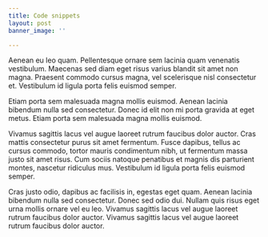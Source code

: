 ```yaml
---
title: Code snippets
layout: post
banner_image: ''

---
```

Aenean eu leo quam. Pellentesque ornare sem lacinia quam venenatis vestibulum. Maecenas sed diam eget risus varius blandit sit amet non magna. Praesent commodo cursus magna, vel scelerisque nisl consectetur et. Vestibulum id ligula porta felis euismod semper.

Etiam porta sem malesuada magna mollis euismod. Aenean lacinia bibendum nulla sed consectetur. Donec id elit non mi porta gravida at eget metus. Etiam porta sem malesuada magna mollis euismod.

Vivamus sagittis lacus vel augue laoreet rutrum faucibus dolor auctor. Cras mattis consectetur purus sit amet fermentum. Fusce dapibus, tellus ac cursus commodo, tortor mauris condimentum nibh, ut fermentum massa justo sit amet risus. Cum sociis natoque penatibus et magnis dis parturient montes, nascetur ridiculus mus. Vestibulum id ligula porta felis euismod semper.

Cras justo odio, dapibus ac facilisis in, egestas eget quam. Aenean lacinia bibendum nulla sed consectetur. Donec sed odio dui. Nullam quis risus eget urna mollis ornare vel eu leo. Vivamus sagittis lacus vel augue laoreet rutrum faucibus dolor auctor. Vivamus sagittis lacus vel augue laoreet rutrum faucibus dolor auctor.
